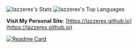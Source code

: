 
![lazzerex's Stats](https://github-readme-stats.vercel.app/api?username=lazzerex&theme=vue-dark&show_icons=true&hide_border=true&count_private=true)  ![lazzerex's Top Languages](https://github-readme-stats.vercel.app/api/top-langs/?username=lazzerex&theme=vue-dark&show_icons=true&hide_border=true&layout=compact&langs_count=10)

**Visit My Personal Site**: [https://lazzerex.github.io](https://lazzerex.github.io)

[![Readme Card](https://github-readme-stats.vercel.app/api/pin/?username=anuraghazra&repo=github-readme-stats)](https://github.com/lazzerex/math-visualizer)




